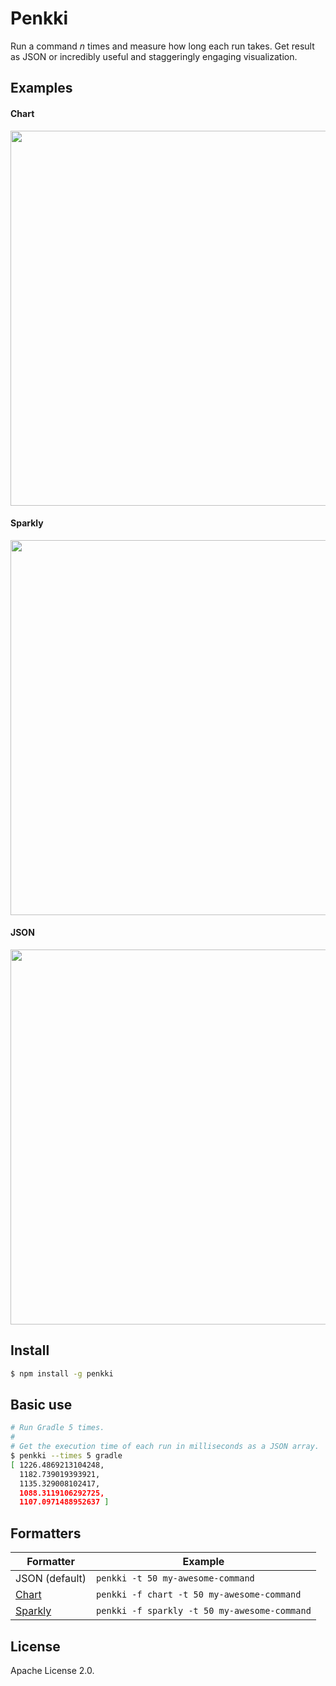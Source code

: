 Penkki
======

Run a command *n* times and measure how long each run takes. Get result as JSON or incredibly useful and staggeringly engaging visualization.

## Examples

#### Chart

<img src="https://nw.kapsi.fi/penkki-chart.png" width="600px"/>

#### Sparkly

<img src="https://nw.kapsi.fi/penkki-sparkly.png" width="600px"/>

#### JSON

<img src="https://nw.kapsi.fi/penkki-json.png" width="600px"/>

## Install

```bash
$ npm install -g penkki
```

## Basic use

```bash
# Run Gradle 5 times.
#
# Get the execution time of each run in milliseconds as a JSON array.
$ penkki --times 5 gradle
[ 1226.4869213104248,
  1182.739019393921,
  1135.329008102417,
  1088.3119106292725,
  1107.0971488952637 ]
```

## Formatters

Formatter          | Example
-------------------|----------------------------------------------
JSON (default)     | `penkki -t 50 my-awesome-command` 
[Chart][chart]     | `penkki -f chart -t 50 my-awesome-command`
[Sparkly][sparkly] | `penkki -f sparkly -t 50 my-awesome-command`

[chart]: https://github.com/jstrace/chart
[sparkly]: https://github.com/sindresorhus/sparkly

## License

Apache License 2.0.

